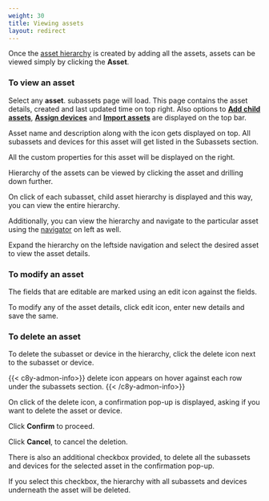 ```yaml
---
weight: 30
title: Viewing assets
layout: redirect
---
```


Once the [asset hierarchy](/dtm/asset-hierarchy/#asset-hierarchy) is created by adding all the assets, assets can be viewed simply by clicking the **Asset**.


### To view an asset

Select any **asset**. subassets page will load. This page contains the asset details, created and last updated time on top right. Also options to [**Add child assets**](/dtm/asset-hierarchy/#to-add-child-assets), [**Assign devices**](/dtm/asset-hierarchy/#to-assign-devices-to-an-asset) and [**Import assets**](/dtm/asset-hierarchy/#creating-assets-bulk-import) are displayed on the top bar.

Asset name and description along with the icon gets displayed on top. All subassets and devices for this asset will get listed in the Subassets section.

All the custom properties for this asset will be displayed on the right.

Hierarchy of the assets can be viewed by clicking the asset and drilling down further.

On click of each subasset, child asset hierarchy is displayed and this way, you can view the entire hierarchy.

Additionally, you can view the hierarchy and navigate to the particular asset using the [navigator](/users-guide/getting-started/#main-screen-elements) on left as well.

Expand the hierarchy on the leftside navigation and select the desired asset to view the asset details.



### To modify an asset

The fields that are editable are marked using an edit icon against the fields.

To modify any of the asset details, click edit icon, enter new details and save the same.



### To delete an asset

To delete the subasset or device in the hierarchy, click the delete icon next to the subasset or device.

{{< c8y-admon-info>}}
delete icon appears on hover against each row under the subassets section.
{{< /c8y-admon-info>}}

On click of the delete icon, a confirmation pop-up is displayed, asking if you want to delete the asset or device.

Click **Confirm** to proceed.

Click **Cancel**, to cancel the deletion.

There is also an additional checkbox provided, to delete all the subassets and devices for the selected asset in the confirmation pop-up.

If you select this checkbox, the hierarchy with all subassets and devices underneath the asset will be deleted.
